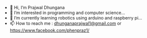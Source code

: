 - 👋 Hi, I’m Prajwal Dhungana
- 👀 I’m interested in programming and computer science...
- 🌱 I’m currently learning robotics using arduino and raspberry pi...
- 📫 How to reach me : dhunganaprajwal1@gmail.com or https://www.facebook.com/phenpraz1/ 

<!---
prajwl-dh/prajwl-dh is a ✨ special ✨ repository because its `README.md` (this file) appears on your GitHub profile.
You can click the Preview link to take a look at your changes.
--->
